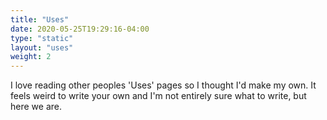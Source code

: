 ```yaml
---
title: "Uses"
date: 2020-05-25T19:29:16-04:00
type: "static"
layout: "uses"
weight: 2
---
```


I love reading other peoples 'Uses' pages so I thought I'd make my own. It feels weird to write your own and I'm not entirely sure what to write, but here we are.
